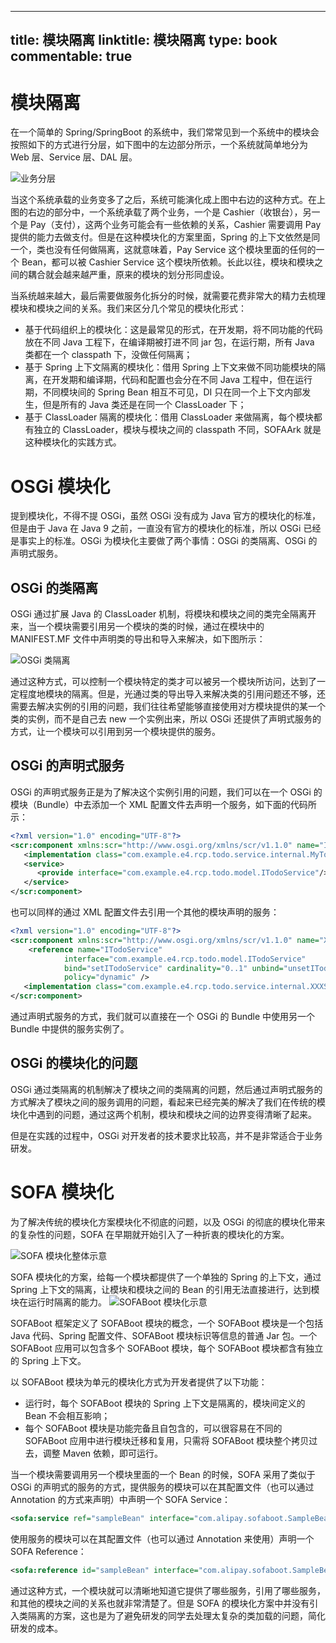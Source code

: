 
---
title: 模块隔离
linktitle: 模块隔离
type: book
commentable: true
---

# 模块隔离

在一个简单的 Spring/SpringBoot 的系统中，我们常常见到一个系统中的模块会按照如下的方式进行分层，如下图中的左边部分所示，一个系统就简单地分为 Web 层、Service 层、DAL 层。

![业务分层](https://s3.ax1x.com/2021/02/23/yLGsaV.png)

当这个系统承载的业务变多了之后，系统可能演化成上图中右边的这种方式。在上图的右边的部分中，一个系统承载了两个业务，一个是 Cashier（收银台），另一个是 Pay（支付），这两个业务可能会有一些依赖的关系，Cashier 需要调用 Pay 提供的能力去做支付。但是在这种模块化的方案里面，Spring 的上下文依然是同一个，类也没有任何做隔离，这就意味着，Pay Service 这个模块里面的任何的一个 Bean，都可以被 Cashier Service 这个模块所依赖。长此以往，模块和模块之间的耦合就会越来越严重，原来的模块的划分形同虚设。

当系统越来越大，最后需要做服务化拆分的时候，就需要花费非常大的精力去梳理模块和模块之间的关系。我们来区分几个常见的模块化形式：

- 基于代码组织上的模块化：这是最常见的形式，在开发期，将不同功能的代码放在不同 Java 工程下，在编译期被打进不同 jar 包，在运行期，所有 Java 类都在一个 classpath 下，没做任何隔离；
- 基于 Spring 上下文隔离的模块化：借用 Spring 上下文来做不同功能模块的隔离，在开发期和编译期，代码和配置也会分在不同 Java 工程中，但在运行期，不同模块间的 Spring Bean 相互不可见，DI 只在同一个上下文内部发生，但是所有的 Java 类还是在同一个 ClassLoader 下；
- 基于 ClassLoader 隔离的模块化：借用 ClassLoader 来做隔离，每个模块都有独立的 ClassLoader，模块与模块之间的 classpath 不同，SOFAArk 就是这种模块化的实践方式。

# OSGi 模块化

提到模块化，不得不提 OSGi，虽然 OSGi 没有成为 Java 官方的模块化的标准，但是由于 Java 在 Java 9 之前，一直没有官方的模块化的标准，所以 OSGi 已经是事实上的标准。OSGi 为模块化主要做了两个事情：OSGi 的类隔离、OSGi 的声明式服务。

## OSGi 的类隔离

OSGi 通过扩展 Java 的 ClassLoader 机制，将模块和模块之间的类完全隔离开来，当一个模块需要引用另一个模块的类的时候，通过在模块中的 MANIFEST.MF 文件中声明类的导出和导入来解决，如下图所示：

![OSGi 类隔离](https://s3.ax1x.com/2021/02/23/yLGLxH.png)

通过这种方式，可以控制一个模块特定的类才可以被另一个模块所访问，达到了一定程度地模块的隔离。但是，光通过类的导出导入来解决类的引用问题还不够，还需要去解决实例的引用的问题，我们往往希望能够直接使用对方模块提供的某一个类的实例，而不是自己去 new 一个实例出来，所以 OSGi 还提供了声明式服务的方式，让一个模块可以引用到另一个模块提供的服务。

## OSGi 的声明式服务

OSGi 的声明式服务正是为了解决这个实例引用的问题，我们可以在一个 OSGi 的模块（Bundle）中去添加一个 XML 配置文件去声明一个服务，如下面的代码所示：

```xml
<?xml version="1.0" encoding="UTF-8"?>
<scr:component xmlns:scr="http://www.osgi.org/xmlns/scr/v1.1.0" name="ITodoService">
   <implementation class="com.example.e4.rcp.todo.service.internal.MyTodoServiceImpl"/>
   <service>
      <provide interface="com.example.e4.rcp.todo.model.ITodoService"/>
   </service>
</scr:component>
```

也可以同样的通过 XML 配置文件去引用一个其他的模块声明的服务：

```xml
<?xml version="1.0" encoding="UTF-8"?>
<scr:component xmlns:scr="http://www.osgi.org/xmlns/scr/v1.1.0" name="XXXService">
    <reference name="ITodoService"
            interface="com.example.e4.rcp.todo.model.ITodoService"
            bind="setITodoService" cardinality="0..1" unbind="unsetITodoService"
            policy="dynamic" />
   <implementation class="com.example.e4.rcp.todo.service.internal.XXXServiceImpl"/>
</scr:component>
```

通过声明式服务的方式，我们就可以直接在一个 OSGi 的 Bundle 中使用另一个 Bundle 中提供的服务实例了。

## OSGi 的模块化的问题

OSGi 通过类隔离的机制解决了模块之间的类隔离的问题，然后通过声明式服务的方式解决了模块之间的服务调用的问题，看起来已经完美的解决了我们在传统的模块化中遇到的问题，通过这两个机制，模块和模块之间的边界变得清晰了起来。

但是在实践的过程中，OSGi 对开发者的技术要求比较高，并不是非常适合于业务研发。

# SOFA 模块化

为了解决传统的模块化方案模块化不彻底的问题，以及 OSGi 的彻底的模块化带来的复杂性的问题，SOFA 在早期就开始引入了一种折衷的模块化的方案。

![SOFA 模块化整体示意](https://s3.ax1x.com/2021/02/23/yLJYe1.png)

SOFA 模块化的方案，给每一个模块都提供了一个单独的 Spring 的上下文，通过 Spring 上下文的隔离，让模块和模块之间的 Bean 的引用无法直接进行，达到模块在运行时隔离的能力。
![SOFABoot 模块化示意](https://s3.ax1x.com/2021/02/23/yLJ5lQ.png)

SOFABoot 框架定义了 SOFABoot 模块的概念，一个 SOFABoot 模块是一个包括 Java 代码、Spring 配置文件、SOFABoot 模块标识等信息的普通 Jar 包。一个 SOFABoot 应用可以包含多个 SOFABoot 模块，每个 SOFABoot 模块都含有独立的 Spring 上下文。

以 SOFABoot 模块为单元的模块化方式为开发者提供了以下功能：

- 运行时，每个 SOFABoot 模块的 Spring 上下文是隔离的，模块间定义的 Bean 不会相互影响；
- 每个 SOFABoot 模块是功能完备且自包含的，可以很容易在不同的 SOFABoot 应用中进行模块迁移和复用，只需将 SOFABoot 模块整个拷贝过去，调整 Maven 依赖，即可运行。

当一个模块需要调用另一个模块里面的一个 Bean 的时候，SOFA 采用了类似于 OSGi 的声明式的服务的方式，提供服务的模块可以在其配置文件（也可以通过 Annotation 的方式来声明）中声明一个 SOFA Service：

```xml
<sofa:service ref="sampleBean" interface="com.alipay.sofaboot.SampleBean"/>
```

使用服务的模块可以在其配置文件（也可以通过 Annotation 来使用）声明一个 SOFA Reference：

```xml
<sofa:reference id="sampleBean" interface="com.alipay.sofaboot.SampleBean"/>
```

通过这种方式，一个模块就可以清晰地知道它提供了哪些服务，引用了哪些服务，和其他的模块之间的关系也就非常清楚了。但是 SOFA 的模块化方案中并没有引入类隔离的方案，这也是为了避免研发的同学去处理太复杂的类加载的问题，简化研发的成本。

    